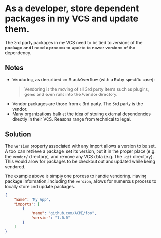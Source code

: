 # As a developer, store dependent packages in my VCS and update them.

The 3rd party packages in my VCS need to be tied to versions of the package and
I need a process to update to newer versions of the dependency.

## Notes
- Vendoring, as described on StackOverflow (with a Ruby specific case):
  > Vendoring is the moving of all 3rd party items such as plugins, gems and even rails into the /vendor directory.
- Vendor packages are those from a 3rd party. The 3rd party is the vendor.
- Many organizations balk at the idea of storing external dependencies
  directly in their VCS. Reasons range from technical to legal.

## Solution
The `version` property associated with any import allows a version to be set. A
tool can retrieve a package, set its version, put it in the proper place
(e.g. the `vendor/` directory), and remove any VCS data (e.g. The `.git` directory).
This would allow for packages to be checkout out and updated while being
vendored.

The example above is simply one process to handle vendoring. Having package
information, including the `version`, allows for numerous process to locally
store and update packages.

```json
{
    "name": "My App",
    "imports": [
        {
            "name": "github.com/ACME/foo",
            "version": "1.0.0"
        }
    ]
}
```
